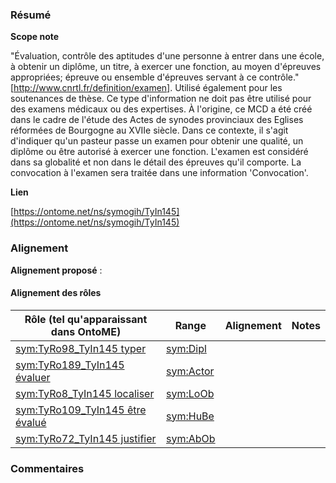 ### Résumé

**Scope note**

"Évaluation, contrôle des aptitudes d'une personne à entrer dans une école, à obtenir un diplôme, un titre, à exercer une fonction, au moyen d'épreuves appropriées; épreuve ou ensemble d'épreuves servant à ce contrôle." [http://www.cnrtl.fr/definition/examen].	Utilisé également pour les soutenances de thèse.	Ce type d'information ne doit pas être utilisé pour des examens médicaux ou des expertises. À l'origine, ce MCD a été créé dans le cadre de l'étude des Actes de synodes provinciaux des Eglises réformées de Bourgogne au XVIIe siècle. Dans ce contexte, il s'agit d'indiquer qu'un pasteur passe un examen pour obtenir une qualité, un diplôme ou être autorisé à exercer une fonction. L'examen est considéré dans sa globalité et non dans le détail des épreuves qu'il comporte. La convocation à l'examen sera traitée dans une information 'Convocation'.

**Lien**

[https://ontome.net/ns/symogih/TyIn145](https://ontome.net/ns/symogih/TyIn145)

### Alignement

**Alignement proposé** :

#### Alignement des rôles

| Rôle (tel qu'apparaissant dans OntoME) | Range | Alignement | Notes |
| ----- | ----- | ----- | ----- |
| [sym:TyRo98_TyIn145 typer](https://ontome.net/ns/symogih/TyRo98_TyIn145) | [sym:Dipl](https://ontome.net/ns/symogih/Dipl) |   |   |
| [sym:TyRo189_TyIn145 évaluer](https://ontome.net/ns/symogih/TyRo189_TyIn145) | [sym:Actor](https://ontome.net/ns/symogih/Actor) |   |   |
| [sym:TyRo8_TyIn145 localiser](https://ontome.net/ns/symogih/TyRo8_TyIn145) | [sym:LoOb](https://ontome.net/ns/symogih/LoOb) |   |   |
| [sym:TyRo109_TyIn145 être évalué](https://ontome.net/ns/symogih/TyRo109_TyIn145) | [sym:HuBe](https://ontome.net/ns/symogih/HuBe) |   |   |
| [sym:TyRo72_TyIn145 justifier](https://ontome.net/ns/symogih/TyRo72_TyIn145) | [sym:AbOb](https://ontome.net/ns/symogih/AbOb) |   |   |

### Commentaires